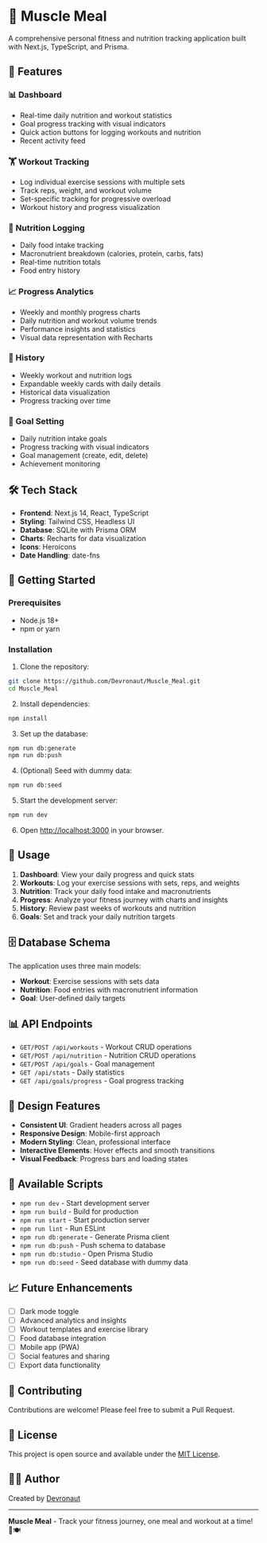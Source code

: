 # 💪 Muscle Meal

A comprehensive personal fitness and nutrition tracking application built with Next.js, TypeScript, and Prisma.

## 🚀 Features

### 📊 Dashboard
- Real-time daily nutrition and workout statistics
- Goal progress tracking with visual indicators
- Quick action buttons for logging workouts and nutrition
- Recent activity feed

### 🏋️ Workout Tracking
- Log individual exercise sessions with multiple sets
- Track reps, weight, and workout volume
- Set-specific tracking for progressive overload
- Workout history and progress visualization

### 🍎 Nutrition Logging
- Daily food intake tracking
- Macronutrient breakdown (calories, protein, carbs, fats)
- Real-time nutrition totals
- Food entry history

### 📈 Progress Analytics
- Weekly and monthly progress charts
- Daily nutrition and workout volume trends
- Performance insights and statistics
- Visual data representation with Recharts

### 📅 History
- Weekly workout and nutrition logs
- Expandable weekly cards with daily details
- Historical data visualization
- Progress tracking over time

### 🎯 Goal Setting
- Daily nutrition intake goals
- Progress tracking with visual indicators
- Goal management (create, edit, delete)
- Achievement monitoring

## 🛠️ Tech Stack

- **Frontend**: Next.js 14, React, TypeScript
- **Styling**: Tailwind CSS, Headless UI
- **Database**: SQLite with Prisma ORM
- **Charts**: Recharts for data visualization
- **Icons**: Heroicons
- **Date Handling**: date-fns

## 🚀 Getting Started

### Prerequisites
- Node.js 18+ 
- npm or yarn

### Installation

1. Clone the repository:
```bash
git clone https://github.com/Devronaut/Muscle_Meal.git
cd Muscle_Meal
```

2. Install dependencies:
```bash
npm install
```

3. Set up the database:
```bash
npm run db:generate
npm run db:push
```

4. (Optional) Seed with dummy data:
```bash
npm run db:seed
```

5. Start the development server:
```bash
npm run dev
```

6. Open [http://localhost:3000](http://localhost:3000) in your browser.

## 📱 Usage

1. **Dashboard**: View your daily progress and quick stats
2. **Workouts**: Log your exercise sessions with sets, reps, and weights
3. **Nutrition**: Track your daily food intake and macronutrients
4. **Progress**: Analyze your fitness journey with charts and insights
5. **History**: Review past weeks of workouts and nutrition
6. **Goals**: Set and track your daily nutrition targets

## 🗄️ Database Schema

The application uses three main models:

- **Workout**: Exercise sessions with sets data
- **Nutrition**: Food entries with macronutrient information
- **Goal**: User-defined daily targets

## 📊 API Endpoints

- `GET/POST /api/workouts` - Workout CRUD operations
- `GET/POST /api/nutrition` - Nutrition CRUD operations
- `GET/POST /api/goals` - Goal management
- `GET /api/stats` - Daily statistics
- `GET /api/goals/progress` - Goal progress tracking

## 🎨 Design Features

- **Consistent UI**: Gradient headers across all pages
- **Responsive Design**: Mobile-first approach
- **Modern Styling**: Clean, professional interface
- **Interactive Elements**: Hover effects and smooth transitions
- **Visual Feedback**: Progress bars and loading states

## 🔧 Available Scripts

- `npm run dev` - Start development server
- `npm run build` - Build for production
- `npm run start` - Start production server
- `npm run lint` - Run ESLint
- `npm run db:generate` - Generate Prisma client
- `npm run db:push` - Push schema to database
- `npm run db:studio` - Open Prisma Studio
- `npm run db:seed` - Seed database with dummy data

## 📈 Future Enhancements

- [ ] Dark mode toggle
- [ ] Advanced analytics and insights
- [ ] Workout templates and exercise library
- [ ] Food database integration
- [ ] Mobile app (PWA)
- [ ] Social features and sharing
- [ ] Export data functionality

## 🤝 Contributing

Contributions are welcome! Please feel free to submit a Pull Request.

## 📄 License

This project is open source and available under the [MIT License](LICENSE).

## 👨‍💻 Author

Created by [Devronaut](https://github.com/Devronaut)

---

**Muscle Meal** - Track your fitness journey, one meal and workout at a time! 💪🍽️